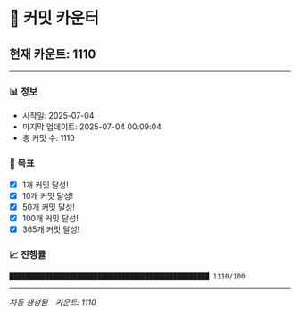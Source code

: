 # 🔢 커밋 카운터

## 현재 카운트: 1110

---

### 📊 정보
- 시작일: 2025-07-04
- 마지막 업데이트: 2025-07-04 00:09:04
- 총 커밋 수: 1110

### 🎯 목표
- [x] 1개 커밋 달성!
- [x] 10개 커밋 달성!
- [x] 50개 커밋 달성!
- [x] 100개 커밋 달성!
- [x] 365개 커밋 달성!

### 📈 진행률
```
██████████████████████████████████████████████████ 1110/100
```

---
*자동 생성됨 - 카운트: 1110*
